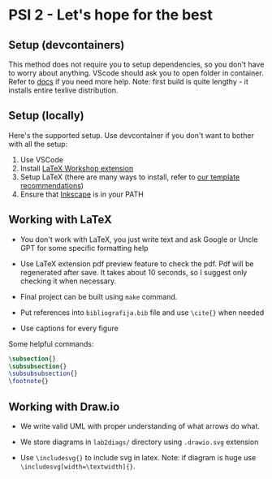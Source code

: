 # PSI 2 - Let's hope for the best

## Setup (devcontainers)

This method does not require you to setup dependencies, so you don't have to worry about anything. VScode should ask you to open folder in container. Refer to [docs](https://code.visualstudio.com/docs/devcontainers/containers) if you need more help. Note: first build is quite lengthy - it installs entire texlive distribution.

## Setup (locally)

Here's the supported setup. Use devcontainer if you don't want to bother with all the setup:

1. Use VSCode
2. Install [LaTeX Workshop extension](https://marketplace.visualstudio.com/items?itemName=James-Yu.latex-workshop)
3. Setup LaTeX (there are many ways to install, refer to [our template recommendations](https://github.com/LIKS/course_work_template_vu_mif_se))
4. Ensure that [Inkscape](https://inkscape.org/) is in your PATH

## Working with LaTeX

- You don't work with LaTeX, you just write text and ask Google or Uncle GPT for some specific formatting help

- Use LaTeX extension pdf preview feature to check the pdf. Pdf will be regenerated after save. It takes about 10 seconds, so I suggest only checking it when necessary.

- Final project can be built using `make` command.

- Put references into `bibliografija.bib` file and use `\cite{}` when needed

- Use captions for every figure

Some helpful commands:

```latex
\subsection{}
\subsubsection{}
\subsubsubsection{}
\footnote{}
```

## Working with Draw.io

- We write valid UML with proper understanding of what arrows do what.

- We store diagrams in `lab2diags/` directory using `.drawio.svg` extension

- Use `\includesvg{}` to include svg in latex. Note: if diagram is huge use `\includesvg[width=\textwidth]{}`.
